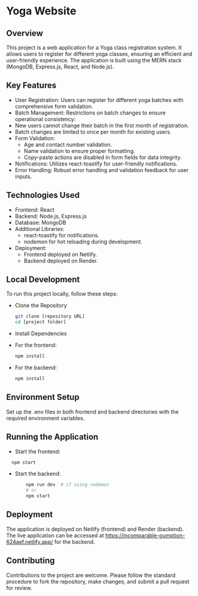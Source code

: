 # Yoga Website
## Overview

  This project is a web application for a Yoga class registration system. It allows users to register for different yoga classes, ensuring an efficient and user-friendly experience. The application is built using the MERN stack (MongoDB, Express.js, React, and Node.js).
## Key Features
- User Registration: Users can register for different yoga batches with comprehensive form validation.
- Batch Management: Restrictions on batch changes to ensure operational consistency:
- New users cannot change their batch in the first month of registration.
- Batch changes are limited to once per month for existing users.
- Form Validation:
    - Age and contact number validation.
    - Name validation to ensure proper formatting.
    - Copy-paste actions are disabled in form fields for data integrity.
- Notifications: Utilizes react-toastify for user-friendly notifications.
- Error Handling: Robust error handling and validation feedback for user inputs.

## Technologies Used

   - Frontend: React
   - Backend: Node.js, Express.js
   - Database: MongoDB
   - Additional Libraries:
       - react-toastify for notifications.
       - nodemon for hot reloading during development.
   - Deployment:
       - Frontend deployed on Netlify.
       - Backend deployed on Render.

## Local Development
  To run this project locally, follow these steps:

   - Clone the Repository

      ```bash
      git clone [repository URL]
      cd [project folder]
      ```
  - Install Dependencies

   - For the frontend:

      ```bash
      npm install
      ```
  - For the backend:

    ```bash
    npm install
    ```
    
## Environment Setup
  Set up the .env files in both frontend and backend directories with the required environment variables.

## Running the Application

  - Start the frontend:

  ```bash
    npm start
  ```
 - Start the backend:

    ```bash
        npm run dev  # if using nodemon
        # or
        npm start
    ```

## Deployment

  The application is deployed on Netlify (frontend) and Render (backend). The live application can be accessed at https://incomparable-gumption-624aef.netlify.app/ for the backend.

## Contributing
Contributions to the project are welcome. Please follow the standard procedure to fork the repository, make changes, and submit a pull request for review.
